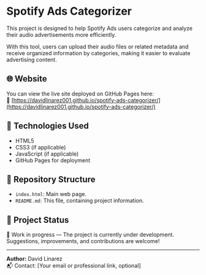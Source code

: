 # Spotify Ads Categorizer

This project is designed to help Spotify Ads users categorize and analyze their audio advertisements more efficiently.

With this tool, users can upload their audio files or related metadata and receive organized information by categories, making it easier to evaluate advertising content.

## 🌐 Website

You can view the live site deployed on GitHub Pages here:  
🔗 [https://davidlinarez001.github.io/spotify-ads-categorizer/](https://davidlinarez001.github.io/spotify-ads-categorizer/)

## 🚀 Technologies Used

- HTML5  
- CSS3 (if applicable)  
- JavaScript (if applicable)  
- GitHub Pages for deployment

## 📁 Repository Structure

- `index.html`: Main web page.
- `README.md`: This file, containing project information.

## 📌 Project Status

🚧 Work in progress — The project is currently under development.  
Suggestions, improvements, and contributions are welcome!

---

**Author:** David Linarez  
📬 Contact: [Your email or professional link, optional]
